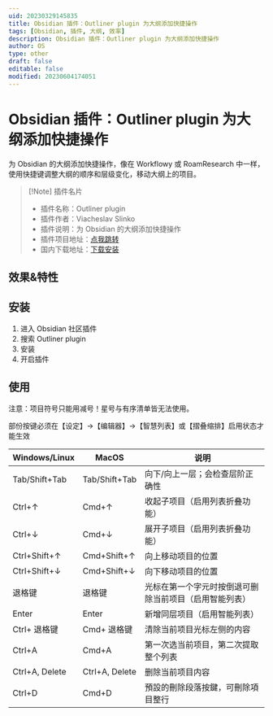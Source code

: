 ```yaml
---
uid: 20230329145835
title: Obsidian 插件：Outliner plugin 为大纲添加快捷操作
tags: [Obsidian, 插件, 大纲, 效率]
description: Obsidian 插件：Outliner plugin 为大纲添加快捷操作
author: OS
type: other
draft: false
editable: false
modified: 20230604174051
---
```


# Obsidian 插件：Outliner plugin 为大纲添加快捷操作

为 Obsidian 的大纲添加快捷操作，像在 Workflowy 或 RoamResearch 中一样，使用快捷键调整大纲的顺序和层级变化，移动大纲上的项目。

> [!Note] 插件名片
> - 插件名称：Outliner plugin
> - 插件作者：Viacheslav Slinko
> - 插件说明：为 Obsidian 的大纲添加快捷操作
> - 插件项目地址：[点我跳转](https://github.com/vslinko/obsidian-outliner)
> - 国内下载地址：[下载安装](https://pkmer.cn/products/plugin/pluginMarket/?obsidian-outliner)

## 效果&特性

## 安装

1. 进入 Obsidian 社区插件
2. 搜索 Outliner plugin
3. 安装
4. 开启插件

## 使用

注意：项目符号只能用减号！星号与有序清单皆无法使用。

部份按键必须在【设定】→【编辑器】→【智慧列表】或【摺叠缩排】启用状态才能生效

| Windows/Linux  | MacOS          | 说明                                                   |
| -------------- | -------------- | ------------------------------------------------------ |
| Tab/Shift+Tab  | Tab/Shift+Tab  | 向下/向上一层；会检查层阶正确性                        |
| Ctrl+↑         | Cmd+↑          | 收起子项目（启用列表折叠功能）                         |
| Ctrl+↓         | Cmd+↓          | 展开子项目（启用列表折叠功能）                         |
| Ctrl+Shift+↑   | Cmd+Shift+↑    | 向上移动项目的位置                                     |
| Ctrl+Shift+↓   | Cmd+Shift+↓    | 向下移动项目的位置                                     |
| 退格键         | 退格键         | 光标在第一个字元时按倒退可删除当前项目（启用智能列表） |
| Enter          | Enter          | 新增同层项目（启用智能列表）                           |
| Ctrl+ 退格键   | Cmd+ 退格键    | 清除当前项目光标左侧的内容                             |
| Ctrl+A         | Cmd+A          | 第一次选当前项目，第二次提取整个列表                   |
| Ctrl+A, Delete | Ctrl+A, Delete | 删除当前项目内容                                       |
| Ctrl+D         | Cmd+D          | 預設的刪除段落按鍵，可刪除項目整行                     |
